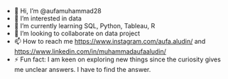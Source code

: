 - 👋 Hi, I’m @aufamuhammad28
- 👀 I’m interested in data
- 🌱 I’m currently learning SQL, Python, Tableau, R
- 💞️ I’m looking to collaborate on data project
- 📫 How to reach me https://www.instagram.com/aufa.aludin/ and https://www.linkedin.com/in/muhammadaufaaludin/
- ⚡ Fun fact: I am keen on exploring new things since the curiosity gives me unclear answers. I have to find the answer.

<!---
aufamuhammad28/aufamuhammad28 is a ✨ special ✨ repository because its `README.md` (this file) appears on your GitHub profile.
You can click the Preview link to take a look at your changes.
--->
